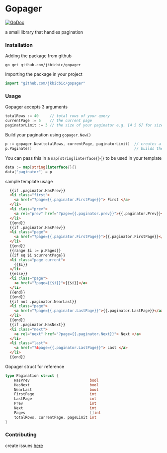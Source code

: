 # Gopager

[![GoDoc](https://godoc.org/github.com/jkbicbic/gopager?status.svg)](https://godoc.org/github.com/jkbicbic/gopager)

a small library that handles pagination

### Installation

Adding the package from github

```
go get github.com/jkbicbic/gopager
```

Importing the package in your project

```GO
import "github.com/jkbicbic/gopager"
```

### Usage

Gopager accepts 3 arguments

```GO
totalRows := 40     // total rows of your query
currentPage := 5    // the current page
paginatorLimit := 3 // the size of your paginator e.g. [4 5 6] for size 3 [4 5 6 7 8] for size 5
```

Build your pagination using `gopager.New()`

```GO
p := gopager.New(totalRows, currentPage, paginatorLimit)  // creates a new instance of pagination
p.Paginate()                                              // builds the pagination
```

You can pass this in a `map[string]interface{}{}` to be used in your template

```GO
data := map[string]interface{}{}
data["paginator"] = p
```

sample template usage

```HTML
  {{if .paginator.HasPrev}}
  <li class="first">
    <a href="?page={{.paginator.FirstPage}}"> First </a>
  </li>
  <li class="prev">
    <a rel="prev" href="?page={{.paginator.prev}}">{{.paginator.Prev}}</a>
  </li>
  {{end}}
  {{if .paginator.HasPrev}}
  <li class="page">
    <a href="?page={{.paginator.FirstPage}}">{{.paginator.FirstPage}}</a>
  </li>
  {{end}}
  {{range $i := p.Pages}}
  {{if eq $i $currentPage}}
  <li class="page current">
    {{$i}}
  </li>
  {{else}}
  <li class="page">
    <a href="?page={{$i}}">{{$i}}</a>
  </li>
  {{end}}
  {{end}}
  {{if not .paginator.NearLast}}
  <li class="page">
    <a href="?page={{.paginator.LastPage}}">{{.paginator.LastPage}}</a>
  </li>
  {{end}}
  {{if .paginator.HasNext}}
  <li class="next">
    <a rel="next" href="?page={{.paginator.Next}}"> Next </a>
  </li>
  <li class="last">
    <a href="?&page={{.paginator.LastPage}}"> Last </a>
  </li>
  {{end}}
```



Gopager struct for reference

```GO
type Pagination struct {
	HasPrev                           bool
	HasNext                           bool
	NearLast                          bool
	FirstPage                         int
	LastPage                          int
	Prev                              int
	Next                              int
	Pages                             []int
	totalRows, currentPage, pageLimit int
}
```
### Contributing

create issues [here](https://github.com/jkbicbic/gopager/issues/new)






